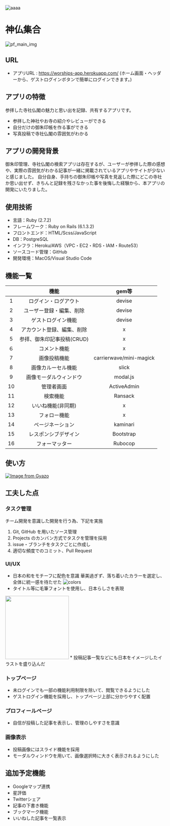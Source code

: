 ![aaaa](https://user-images.githubusercontent.com/69796819/152008634-2dc28fdc-d7ba-4ac3-a27e-030ef5124218.gif) 

# 神仏集合
![pf_main_img](https://user-images.githubusercontent.com/69796819/151986046-6b20b5b7-50c0-4740-be45-ea717735f042.jpg)

## URL
* アプリURL : https://worships-app.herokuapp.com/
(ホーム画面・ヘッダーから、ゲストログインボタンで簡単にログインできます。)

## アプリの特徴
参拝した寺社仏閣の魅力と思い出を記録、共有するアプリです。
* 参拝した神社やお寺の紹介やレビューができる
* 自分だけの御朱印帳を作る事ができる
* 写真投稿で寺社仏閣の雰囲気がわかる

## アプリの開発背景
御朱印管理、寺社仏閣の検索アプリは存在するが、ユーザーが参拝した際の感想や、実際の雰囲気がわかる記事が一緒に掲載されているアプリやサイトが少ないと感じました。
自分自身、手持ちの御朱印帳や写真を見返した際にどこの寺社か思い出せず、きちんと記録を残さなかった事を後悔した経験から、本アプリの開発にいたりました。

## 使用技術
* 言語：Ruby (2.7.2)
* フレームワーク：Ruby on Rails (6.1.3.2)
* フロントエンド：HTML/Scss/JavaScript
* DB：PostgreSQL
* インフラ：Heroku/AWS（VPC・EC2・RDS・IAM・Route53）
* ソースコード管理：GitHub
* 開発環境：MacOS/Visual Studio Code

## 機能一覧
| | 機能 | gem等 |
|:---:|:---:|:---:|
|1 | ログイン・ログアウト | devise |
|2 | ユーザー登録・編集、削除 | devise |
|3 | ゲストログイン機能 | devise |
|4 | アカウント登録、編集、削除 | x |
|5 | 参拝、御朱印記事投稿(CRUD) | x |
|６ | コメント機能 | x |
|7 | 画像投稿機能 | carrierwave/mini-magick |
|8 | 画像カルーセル機能 | slick |
|9 | 画像モーダルウィンドウ | modal.js |
|10 | 管理者画面 | ActiveAdmin |
|11 | 検索機能 | Ransack |
|12 | いいね機能(非同期) | x |
|13 | フォロー機能 | x |
|14 | ページネーション | kaminari |
|15 | レスポンシブデザイン | Bootstrap |
|16 | フォーマッター | Rubocop |

## 使い方
[![Image from Gyazo](https://i.gyazo.com/2efdb8b037b9dff60834735ec22bf7ae.gif)](https://gyazo.com/2efdb8b037b9dff60834735ec22bf7ae)

## 工夫した点

### タスク管理
チーム開発を意識した開発を行う為、下記を実施
1. Git, GitHub を用いたソース管理
2. Projects のカンバン方式でタスクを管理を採用
3. issue・ブランチをタスクごとに作成し
4. 適切な頻度でのコミット、Pull Request

### UI/UX
* 日本の和をモチーフに配色を意識
華美過ぎず、落ち着いたカラーを選定し、全体に統一感を待たせた
![colors](https://user-images.githubusercontent.com/69796819/151981971-de6bb1a9-9c52-4a7d-8a7d-daa8c93ed412.jpg)
* タイトル等に毛筆フォントを使用し、日本らしさを表現
<img src="https://user-images.githubusercontent.com/69796819/151984523-497e5a64-a904-4759-991f-cb3cfdf2f633.jpg" width="200px">
* 投稿記事一覧などにも日本をイメージしたイラストを盛り込んだ

### トップページ
* 未ログインでも一部の機能利用制限を除いて、閲覧できるようにした
* ゲストログイン機能を採用し、トップページ上部に分かりやすく配置

### プロフィールページ
* 自信が投稿した記事を表示し、管理のしやすさを意識

### 画像表示
* 投稿画像にはスライド機能を採用
* モーダルウィンドウを用いて、画像選択時に大きく表示されるようにした

## 追加予定機能
* Googleマップ連携
* 星評価
* Twitterシェア
* 記事の下書き機能
* ブックマーク機能
* いいねした記事を一覧表示
